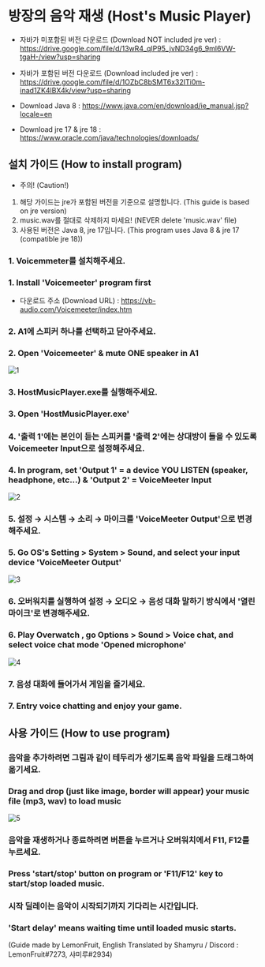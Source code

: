 # 방장의 음악 재생 (Host's Music Player)

- 자바가 미포함된 버전 다운로드 (Download NOT included jre ver) : https://drive.google.com/file/d/13wR4_qIP95_jvND34g6_9ml6VW-tgaH-/view?usp=sharing
- 자바가 포함된 버전 다운로드 (Download included jre ver) : https://drive.google.com/file/d/1OZbC8bSMT6x32ITi0m-inad1ZK4lBX4k/view?usp=sharing

- Download Java 8 : https://www.java.com/en/download/ie_manual.jsp?locale=en
- Download jre 17 & jre 18 : https://www.oracle.com/java/technologies/downloads/

## 설치 가이드 (How to install program)
- 주의! (Caution!)
1. 해당 가이드는 jre가 포함된 버전을 기준으로 설명합니다. (This guide is based on jre version)
2. music.wav를 절대로 삭제하지 마세요! (NEVER delete 'music.wav' file)
3. 사용된 버전은 Java 8, jre 17입니다. (This program uses Java 8 & jre 17 (compatible jre 18))

### 1. Voicemmeter를 설치해주세요.
### 1. Install 'Voicemeeter' program first
- 다운로드 주소 (Download URL) : https://vb-audio.com/Voicemeeter/index.htm

### 2. A1에 스피커 하나를 선택하고 닫아주세요.
### 2. Open 'Voicemeeter' & mute ONE speaker in A1
![1](https://user-images.githubusercontent.com/62262001/177206329-6d194c2e-577f-4522-a50a-4c7ea5a674f8.png)

### 3. HostMusicPlayer.exe를 실행해주세요.
### 3. Open 'HostMusicPlayer.exe'

### 4. '출력 1'에는 본인이 듣는 스피커를 '출력 2'에는 상대방이 들을 수 있도록 Voicemeeter Input으로 설정해주세요.
### 4. In program, set 'Output 1' = a device YOU LISTEN (speaker, headphone, etc...) & 'Output 2' = VoiceMeeter Input
![2](https://user-images.githubusercontent.com/62262001/177207810-71670024-16a6-4bed-add7-7b0dc72d850e.png)

### 5. 설정 → 시스템 → 소리 → 마이크를 'VoiceMeeter Output'으로 변경해주세요.
### 5. Go OS's Setting > System > Sound, and select your input device 'VoiceMeeter Output'
![3](https://user-images.githubusercontent.com/62262001/177207880-b8a1db9d-402a-45a5-ab4d-f8be1df3dc1e.png)

### 6. 오버워치를 실행하여 설정 → 오디오 → 음성 대화 말하기 방식에서 '열린 마이크'로 변경해주세요.
### 6. Play Overwatch , go Options > Sound > Voice chat, and select voice chat mode 'Opened microphone'
![4](https://user-images.githubusercontent.com/62262001/177208287-5f95f109-5f27-4810-a21a-122cbbe6f3ee.png)

### 7. 음성 대화에 들어가서 게임을 즐기세요.
### 7. Entry voice chatting and enjoy your game.

## 사용 가이드 (How to use program)

### 음악을 추가하려면 그림과 같이 테두리가 생기도록 음악 파일을 드래그하여 옮기세요.
### Drag and drop (just like image, border will appear) your music file (mp3, wav) to load music
![5](https://user-images.githubusercontent.com/62262001/177368032-44dc7ee7-a995-4923-9f27-fef5599f57d7.png)

### 음악을 재생하거나 종료하려면 버튼을 누르거나 오버워치에서 F11, F12를 누르세요.
### Press 'start/stop' button on program or 'F11/F12' key to start/stop loaded music.

### 시작 딜레이는 음악이 시작되기까지 기다리는 시간입니다.
### 'Start delay' means waiting time until loaded music starts.

(Guide made by LemonFruit, English Translated by Shamyru / Discord : LemonFruit#7273, 샤미루#2934)
